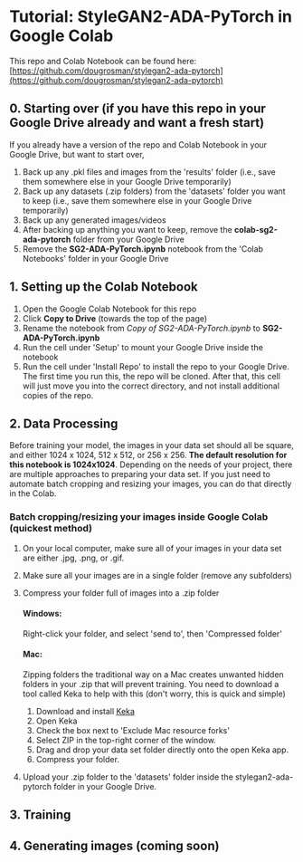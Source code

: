 # Tutorial: StyleGAN2-ADA-PyTorch in Google Colab

This repo and Colab Notebook can be found here: [https://github.com/dougrosman/stylegan2-ada-pytorch](https://github.com/dougrosman/stylegan2-ada-pytorch)

## **0. Starting over (if you have this repo in your Google Drive already and want a fresh start)**
If you already have a version of the repo and Colab Notebook in your Google Drive, but want to start over,
1. Back up any .pkl files and images from the 'results' folder (i.e., save them somewhere else in your Google Drive temporarily)
2. Back up any datasets (.zip folders) from the 'datasets' folder you want to keep (i.e., save them somewhere else in your Google Drive temporarily)
3. Back up any generated images/videos
4. After backing up anything you want to keep, remove the **colab-sg2-ada-pytorch** folder from your Google Drive
5. Remove the **SG2-ADA-PyTorch.ipynb** notebook from the 'Colab Notebooks' folder in your Google Drive
   
## **1. Setting up the Colab Notebook**
1. Open the Google Colab Notebook for this repo
2. Click **Copy to Drive** (towards the top of the page)
3. Rename the notebook from *Copy of SG2-ADA-PyTorch.ipynb* to **SG2-ADA-PyTorch.ipynb**
4. Run the cell under 'Setup' to mount your Google Drive inside the notebook
5. Run the cell under 'Install Repo' to install the repo to your Google Drive. The first time you run this, the repo will be cloned. After that, this cell will just move you into the correct directory, and not install additional copies of the repo.

## **2. Data Processing**
Before training your model, the images in your data set should all be square, and either 1024 x 1024, 512 x 512, or 256 x 256. **The default resolution for this notebook is 1024x1024**. Depending on the needs of your project, there are multiple approaches to preparing your data set. If you just need to automate batch cropping and resizing your images, you can do that directly in the Colab.

### Batch cropping/resizing your images inside Google Colab (quickest method)
1. On your local computer, make sure all of your images in your data set are either .jpg, .png, or .gif.
2. Make sure all your images are in a single folder (remove any subfolders)
3. Compress your folder full of images into a .zip folder
   #### **Windows:**
   Right-click your folder, and select 'send to', then 'Compressed folder'

   #### **Mac:**
   Zipping folders the traditional way on a Mac creates unwanted hidden folders in your .zip that will prevent training. You need to download a tool called Keka to help with this (don't worry, this is quick and simple)
   1. Download and install [Keka](https://www.keka.io/en/)
   2. Open Keka
   3. Check the box next to 'Exclude Mac resource forks'
   4. Select ZIP in the top-right corner of the window.
   5. Drag and drop your data set folder directly onto the open Keka app.
   6. Compress your folder.
4. Upload your .zip folder to the 'datasets' folder inside the stylegan2-ada-pytorch folder in your Google Drive.

## **3. Training**
## **4. Generating images (coming soon)**
